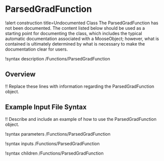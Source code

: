 # ParsedGradFunction

!alert construction title=Undocumented Class
The ParsedGradFunction has not been documented. The content listed below should be used as a starting point for
documenting the class, which includes the typical automatic documentation associated with a
MooseObject; however, what is contained is ultimately determined by what is necessary to make the
documentation clear for users.

!syntax description /Functions/ParsedGradFunction

## Overview

!! Replace these lines with information regarding the ParsedGradFunction object.

## Example Input File Syntax

!! Describe and include an example of how to use the ParsedGradFunction object.

!syntax parameters /Functions/ParsedGradFunction

!syntax inputs /Functions/ParsedGradFunction

!syntax children /Functions/ParsedGradFunction
